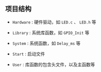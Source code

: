## 项目结构

- `Hardware` : 硬件驱动，如 `LED.c` 、 `LED.h` 等

- `Library` : 系统库函数，如 `GPIO_Init` 等

- `System` : 系统函数，如 `Delay_ms` 等 

- `Start` : 启动文件

- `User` : 库函数的包含头文件，以及主函数等

